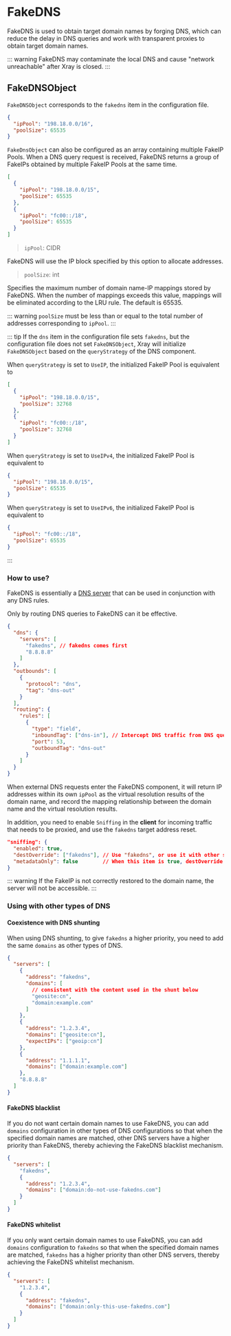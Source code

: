 # FakeDNS

FakeDNS is used to obtain target domain names by forging DNS, which can reduce the delay in DNS queries and work with transparent proxies to obtain target domain names.

::: warning
FakeDNS may contaminate the local DNS and cause "network unreachable" after Xray is closed.
:::

## FakeDNSObject

`FakeDNSObject` corresponds to the `fakedns` item in the configuration file.

```json
{
  "ipPool": "198.18.0.0/16",
  "poolSize": 65535
}
```

`FakeDnsObject` can also be configured as an array containing multiple FakeIP Pools. When a DNS query request is received, FakeDNS returns a group of FakeIPs obtained by multiple FakeIP Pools at the same time.

```json
[
  {
    "ipPool": "198.18.0.0/15",
    "poolSize": 65535
  },
  {
    "ipPool": "fc00::/18",
    "poolSize": 65535
  }
]
```

> `ipPool`: CIDR

FakeDNS will use the IP block specified by this option to allocate addresses.

> `poolSize`: int

Specifies the maximum number of domain name-IP mappings stored by FakeDNS. When the number of mappings exceeds this value, mappings will be eliminated according to the LRU rule. The default is 65535.

::: warning
`poolSize` must be less than or equal to the total number of addresses corresponding to `ipPool`.
:::

::: tip
If the `dns` item in the configuration file sets `fakedns`, but the configuration file does not set `FakeDNSObject`, Xray will initialize `FakeDNSObject` based on the `queryStrategy` of the DNS component.

When `queryStrategy` is set to `UseIP`, the initialized FakeIP Pool is equivalent to

```json
[
  {
    "ipPool": "198.18.0.0/15",
    "poolSize": 32768
  },
  {
    "ipPool": "fc00::/18",
    "poolSize": 32768
  }
]
```

When `queryStrategy` is set to `UseIPv4`, the initialized FakeIP Pool is equivalent to

```json
{
  "ipPool": "198.18.0.0/15",
  "poolSize": 65535
}
```

When `queryStrategy` is set to `UseIPv6`, the initialized FakeIP Pool is equivalent to

```json
{
  "ipPool": "fc00::/18",
  "poolSize": 65535
}
```

:::

### How to use?

FakeDNS is essentially a [DNS server](./dns.md#serverobject) that can be used in conjunction with any DNS rules.

Only by routing DNS queries to FakeDNS can it be effective.

```json
{
  "dns": {
    "servers": [
      "fakedns", // fakedns comes first
      "8.8.8.8"
    ]
  },
  "outbounds": [
    {
      "protocol": "dns",
      "tag": "dns-out"
    }
  ],
  "routing": {
    "rules": [
      {
        "type": "field",
        "inboundTag": ["dns-in"], // Intercept DNS traffic from DNS query inbound or from inbound traffic of transparent proxies.
        "port": 53,
        "outboundTag": "dns-out"
      }
    ]
  }
}
```

When external DNS requests enter the FakeDNS component, it will return IP addresses within its own `ipPool` as the virtual resolution results of the domain name, and record the mapping relationship between the domain name and the virtual resolution results.

In addition, you need to enable `Sniffing` in the **client** for incoming traffic that needs to be proxied, and use the `fakedns` target address reset.

```json
"sniffing": {
  "enabled": true,
  "destOverride": ["fakedns"], // Use "fakedns", or use it with other sniffer.
  "metadataOnly": false        // When this item is true, destOverride can only use fakedns.
}
```

::: warning
If the FakeIP is not correctly restored to the domain name, the server will not be accessible.
:::

### Using with other types of DNS

#### Coexistence with DNS shunting

When using DNS shunting, to give `fakedns` a higher priority, you need to add the same `domains` as other types of DNS.

```json
{
  "servers": [
    {
      "address": "fakedns",
      "domains": [
        // consistent with the content used in the shunt below
        "geosite:cn",
        "domain:example.com"
      ]
    },
    {
      "address": "1.2.3.4",
      "domains": ["geosite:cn"],
      "expectIPs": ["geoip:cn"]
    },
    {
      "address": "1.1.1.1",
      "domains": ["domain:example.com"]
    },
    "8.8.8.8"
  ]
}
```

#### FakeDNS blacklist

If you do not want certain domain names to use FakeDNS, you can add `domains` configuration in other types of DNS configurations so that when the specified domain names are matched, other DNS servers have a higher priority than FakeDNS, thereby achieving the FakeDNS blacklist mechanism.

```json
{
  "servers": [
    "fakedns",
    {
      "address": "1.2.3.4",
      "domains": ["domain:do-not-use-fakedns.com"]
    }
  ]
}
```

#### FakeDNS whitelist

If you only want certain domain names to use FakeDNS, you can add `domains` configuration to `fakedns` so that when the specified domain names are matched, `fakedns` has a higher priority than other DNS servers, thereby achieving the FakeDNS whitelist mechanism.

```json
{
  "servers": [
    "1.2.3.4",
    {
      "address": "fakedns",
      "domains": ["domain:only-this-use-fakedns.com"]
    }
  ]
}
```
